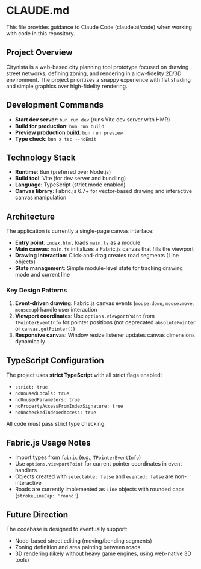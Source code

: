 # CLAUDE.md

This file provides guidance to Claude Code (claude.ai/code) when working with code in this repository.

## Project Overview

Citynista is a web-based city planning tool prototype focused on drawing street networks, defining zoning, and rendering in a low-fidelity 2D/3D environment. The project prioritizes a snappy experience with flat shading and simple graphics over high-fidelity rendering.

## Development Commands

- **Start dev server**: `bun run dev` (runs Vite dev server with HMR)
- **Build for production**: `bun run build`
- **Preview production build**: `bun run preview`
- **Type check**: `bun x tsc --noEmit`

## Technology Stack

- **Runtime**: Bun (preferred over Node.js)
- **Build tool**: Vite (for dev server and bundling)
- **Language**: TypeScript (strict mode enabled)
- **Canvas library**: Fabric.js 6.7+ for vector-based drawing and interactive canvas manipulation

## Architecture

The application is currently a single-page canvas interface:

- **Entry point**: `index.html` loads `main.ts` as a module
- **Main canvas**: `main.ts` initializes a Fabric.js canvas that fills the viewport
- **Drawing interaction**: Click-and-drag creates road segments (Line objects)
- **State management**: Simple module-level state for tracking drawing mode and current line

### Key Design Patterns

1. **Event-driven drawing**: Fabric.js canvas events (`mouse:down`, `mouse:move`, `mouse:up`) handle user interaction
2. **Viewport coordinates**: Use `options.viewportPoint` from `TPointerEventInfo` for pointer positions (not deprecated `absolutePointer` or `canvas.getPointer()`)
3. **Responsive canvas**: Window resize listener updates canvas dimensions dynamically

## TypeScript Configuration

The project uses **strict TypeScript** with all strict flags enabled:
- `strict: true`
- `noUnusedLocals: true`
- `noUnusedParameters: true`
- `noPropertyAccessFromIndexSignature: true`
- `noUncheckedIndexedAccess: true`

All code must pass strict type checking.

## Fabric.js Usage Notes

- Import types from `fabric` (e.g., `TPointerEventInfo`)
- Use `options.viewportPoint` for current pointer coordinates in event handlers
- Objects created with `selectable: false` and `evented: false` are non-interactive
- Roads are currently implemented as `Line` objects with rounded caps (`strokeLineCap: 'round'`)

## Future Direction

The codebase is designed to eventually support:
- Node-based street editing (moving/bending segments)
- Zoning definition and area painting between roads
- 3D rendering (likely without heavy game engines, using web-native 3D tools)
